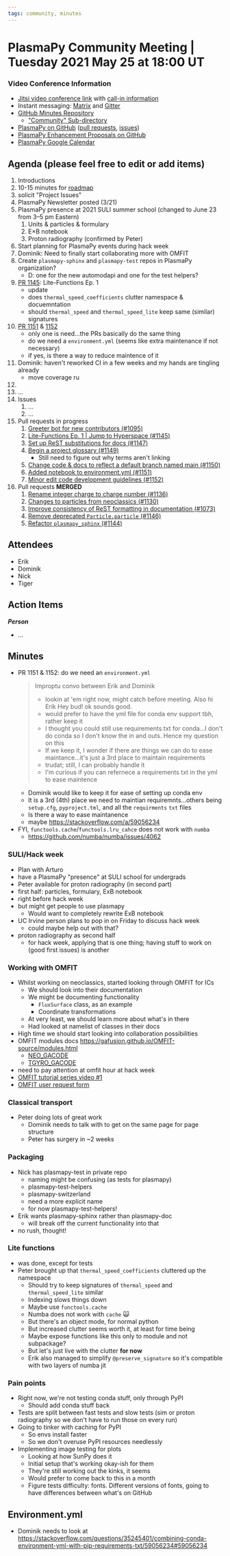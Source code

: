 ```yaml
---
tags: community, minutes
---
```


# PlasmaPy Community Meeting | Tuesday 2021 May 25 at 18:00 UT

### Video Conference Information
* [Jitsi video conference link](https://meet.jit.si/plasmapy) with [call-in information](https://meet.jit.si/static/dialInInfo.html?room=plasmapy) 
* Instant messaging: [Matrix](https://app.element.io/#/room/#plasmapy:openastronomy.org) and [Gitter](https://gitter.im/PlasmaPy/Lobby)
* [GitHub Minutes Repository](https://github.com/PlasmaPy/plasmapy-project/tree/master/minutes)
    * ["Community" Sub-directory](https://github.com/PlasmaPy/plasmapy-project/tree/master/minutes/_community)
* [PlasmaPy on GitHub](https://github.com/PlasmaPy/plasmapy) ([pull requests](https://github.com/PlasmaPy/plasmapy/pulls), [issues](https://github.com/PlasmaPy/plasmapy/issues))
* [PlasmaPy Enhancement Proposals on GitHub](https://github.com/PlasmaPy/PlasmaPy-PLEPs) 
* [PlasmaPy Google Calendar](https://calendar.google.com/calendar?cid=bzVsb3ZkcW0zaWxsam00ZTlrMDd2cmw5bWdAZ3JvdXAuY2FsZW5kYXIuZ29vZ2xlLmNvbQ)

## Agenda (please feel free to edit or add items)

1. Introductions
2. 10-15 minutes for [roadmap](https://hackmd.io/@plasmapy)
3. solicit "Project Issues"
4. PlasmaPy Newsletter posted (3/21)
5. PlasmaPy presence at 2021 SULI summer school (changed to June 23 from 3–5 pm Eastern)
    1. Units & particles & formulary
    2. E×B notebook
    3. Proton radiography (confirmed by Peter)
6. Start planning for PlasmaPy events during hack week
7. Dominik: Need to finally start collaborating more with OMFIT
9. Create `plasmapy-sphinx` and `plasmapy-test` repos in PlasmaPy organization?
    * D: one for the new automodapi and one for the test helpers?
10. [PR 1145](https://github.com/PlasmaPy/PlasmaPy/pull/1145): Lite-Functions Ep. 1
    * update
    * does `thermal_speed_coefficients` clutter namespace & docuemntation
    * should `thermal_speed` and `thermal_speed_lite` keep same (similar) signatures
11. [PR 1151](https://github.com/PlasmaPy/PlasmaPy/pull/1151) & [1152](https://github.com/PlasmaPy/PlasmaPy/pull/1152)
    * only one is need...the PRs basically do the same thing
    * do we need a `environment.yml` (seems like extra maintenance if not necessary)
    * if yes, is there a way to reduce maintence of it
12. Dominik: haven't reworked CI in a few weeks and my hands are tingling already
    * move coverage ru
14. 
15. ...
16. Issues
    1. ...
    2. ...
17. Pull requests in progress 
    1. [Greeter bot for new contributors (#1095)](https://github.com/PlasmaPy/PlasmaPy/pull/1095)
    2. [Lite-Functions Ep. 1 | Jump to Hyperspace (#1145)](https://github.com/PlasmaPy/PlasmaPy/pull/1145)
    3. [Set up ReST substitutions for docs (#1147)](https://github.com/PlasmaPy/PlasmaPy/pull/1147)
    4. [Begin a project glossary (#1149)](https://github.com/PlasmaPy/PlasmaPy/pull/1149)
        - Still need to figure out why terms aren't linking
    5. [Change code & docs to reflect a default branch named main (#1150)](https://github.com/PlasmaPy/PlasmaPy/pull/1150)
    6. [Added notebook to environment.yml (#1151)](https://github.com/PlasmaPy/PlasmaPy/pull/1151)
    7. [Minor edit code development guidelines (#1152)](https://github.com/PlasmaPy/PlasmaPy/pull/1152)
18. Pull requests **MERGED**
    1. [Rename integer charge to charge number (#1136)](https://github.com/PlasmaPy/PlasmaPy/pull/1136)
    2. [Changes to particles from neoclassics (#1130)](https://github.com/PlasmaPy/PlasmaPy/pull/1130)
    3. [Improve consistency of ReST formatting in documentation (#1073)](https://github.com/PlasmaPy/PlasmaPy/pull/1073)
    4. [Remove deprecated `Particle.particle` (#1146)](https://github.com/PlasmaPy/PlasmaPy/pull/1146)
    5. [Refactor `plasmapy_sphinx` (#1144)](https://github.com/PlasmaPy/PlasmaPy/pull/1144)
    
## Attendees

* Erik
* Dominik
* Nick
* Tiger

## Action Items

***Person***
* ...

## Minutes

* PR 1151 & 1152: do we need an `environment.yml`
    > Improptu convo between Erik and Dominik
    > * lookin at 'em right now, might catch before meeting. Also hi Erik  Hey bud! ok sounds good.
    > * would prefer to have the yml file for conda env support tbh, rather keep it 
    > * I thought you could still use requirements.txt for conda...I don't do conda so I don't know the in and outs.  Hence my question on this
    > * If we keep it, I wonder if there are things we can do to ease maintance...it's just a 3rd place to maintain requirements
    > * trudat; still, I can probably handle it
    > * I'm curious if you can refernece a requirements txt in the yml to ease maintence 
    * Dominik would like to keep it for ease of setting up conda env
    * It is a 3rd (4th) place we need to maintian requiremnts...others being `setup.cfg`, `pyproject.tml`, and all the `requirments` `txt` files
    * Is there a way to ease maintanence
    * maybe <https://stackoverflow.com/a/59056234>
* FYI, `functools.cache`/`functools.lru_cahce` does not work with `numba`
    * https://github.com/numba/numba/issues/4062

### SULI/Hack week

* Plan with Arturo
* have a PlasmaPy "presence" at SULI school for undergrads
* Peter available for proton radiography (in second part)
* first half: particles, formulary, ExB notebook
* right before hack week
* but might get people to use plasmapy
    * Would want to completely rewrite ExB notebook
* UC Irvine person plans to pop in on Friday to discuss hack week
    * could maybe help out with that?
* proton radiography as second half
    * for hack week, applying that is one thing; having stuff to work on (good first issues) is another

### Working with OMFIT

* Whilst working on neoclassics, started looking through OMFIT for ICs 
    * We should look into their documentation
    * We might be documenting functionality
        * `FluxSurface` class, as an example
        * Coordinate transformations
    * At very least, we should learn more about what's in there
    * Had looked at namelist of classes in their docs
* High time we should start looking into collaboration possibilities
* OMFIT modules docs <https://gafusion.github.io/OMFIT-source/modules.html>
    * [NEO_GACODE](https://gafusion.github.io/OMFIT-source/modules/mod_NEO_GACODE.html#mod-neo-gacode)
    * [TGYRO_GACODE](https://gafusion.github.io/OMFIT-source/modules/mod_TGYRO_GACODE.html#mod-tgyro-gacode)
* need to pay attention at omfit hour at hack week
* [OMFIT tutorial series video #1](https://www.youtube.com/watch?v=IrB9l2zExZg)
* [OMFIT user request form](https://form.omfit.io/)

### Classical transport

* Peter doing lots of great work
    * Dominik needs to talk with to get on the same page for page structure
    * Peter has surgery in ~2 weeks

### Packaging

* Nick has plasmapy-test in private repo
    * naming might be confusing (as tests for plasmapy)
    * plasmapy-test-helpers
    * plasmapy-switzerland
    * need a more explicit name
    * for now plasmapy-test-helpers!
* Erik wants plasmapy-sphinx rather than plasmapy-doc
    * will break off the current functionality into that
 * no rush, thought!


### Lite functions

* was done, except for tests
* Peter brought up that `thermal_speed_coefficients` cluttered up the namespace
    * Should try to keep signatures of `thermal_speed` and `thermal_speed_lite` similar
    * Indexing slows things down
    * Maybe use `functools.cache`
    * Numba does not work with `cache` 🙀
    * But there's an object mode, for normal python
    * But increased clutter seems worth it, at least for time being
    * Maybe expose functions like this only to module and not subpackage?
    * But let's just live with the clutter **for now**
    * Erik also managed to simplify `@preserve_signature` so it's compatible with two layers of numba jit

### Pain points

* Right now, we're not testing conda stuff, only through PyPI
    * Should add conda stuff back 
* Tests are split between fast tests and slow tests (sim or proton radiography so we don't have to run those on every run)
* Going to tinker with caching for PyPI
    * So envs install faster
    * So we don't overuse PyPI resources needlessly
* Implementing image testing for plots
    * Looking at how SunPy does it
    * Initial setup that's working okay-ish for them
    * They're still working out the kinks, it seems
    * Would prefer to come back to this in a month
    * Figure tests difficulty: fonts.  Different versions of fonts, going to have differences between what's on GitHub

## Environment.yml

* Dominik needs to look at https://stackoverflow.com/questions/35245401/combining-conda-environment-yml-with-pip-requirements-txt/59056234#59056234